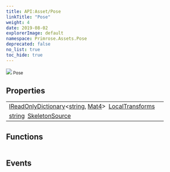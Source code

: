 ```yaml
---
title: API:Asset/Pose
linkTitle: "Pose"
weight: 4
date: 2019-08-02
explorerImage: default
namespace: Primrose.Assets.Pose
deprecated: false
no_list: true
toc_hide: true
---
```

<small class="inheritance">
<span class="" href="/docs/api-reference/Class/Pose"><img src="/icons/silk/default.png"/>&nbsp;Pose</span></small>
 
## Properties
 
<table class="studiohide">
<tbody>
<tr class="function-row ">
<td style="vertical-align:top;white-space:normal;">
<div>
<a class="type" href="/docs/api-reference/System/IReadOnlyDictionary">IReadOnlyDictionary</a><<a class="type" href="/docs/api-reference/System/string">string</a>, <a class="type" href="/docs/api-reference/DataType/Mat4">Mat4</a>><span class="method-body" style="text-indent: -2em; padding-left: 0.5em"><a class="name" href="LocalTransforms">LocalTransforms</a></span></td>
<td style="vertical-align:top;white-space:normal;">
</td>
</tr>

<tr class="function-row ">
<td style="vertical-align:top;white-space:normal;">
<div>
<a class="type" href="/docs/api-reference/System/string">string</a><span class="method-body" style="text-indent: -2em; padding-left: 0.5em"><a class="name" href="SkeletonSource">SkeletonSource</a></span></td>
<td style="vertical-align:top;white-space:normal;">
</td>
</tr>

</tbody>
</table>
 
## Functions
 
<table class="studiohide">
<tbody>
</tbody>
</table>
 
## Events
 
<table class="studiohide">
<tbody>
</tbody>
</table>
<b>
</b>
<div class="inheritors">
<ul class="root">
</ul>
</div>
